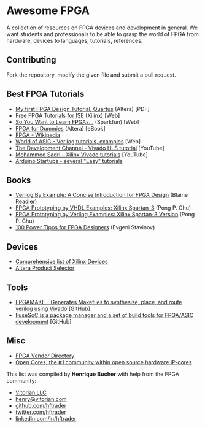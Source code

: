 # Awesome FPGA 

A collection of resources on FPGA devices and development in general. We want students and professionals to be able to grasp the world of FPGA from hardware, devices to languages, tutorials, references.

## Contributing

Fork the repository, modify the given file and submit a pull request.

## Best FPGA Tutorials

- [My first FPGA Design Tutorial, Quartus](https://www.altera.com/content/dam/altera-www/global/en_US/pdfs/literature/tt/tt_my_first_fpga.pdf) (Altera) [PDF]
- [Free FPGA Tutorials for ISE](http://www.xilinx.com/training/fpga-tutorials.htm) (Xilinx) [Web]
- [So You Want to Learn FPGAs...](https://www.sparkfun.com/news/1203) (Sparkfun) [Web]
- [FPGA for Dummies](http://design.altera.com/New2FPGAeBook) (Altera) [eBook]
- [FPGA - Wikipedia](https://en.wikipedia.org/wiki/Field-programmable_gate_array)
- [World of ASIC - Verilog tutorials, examples](http://www.asic-world.com/verilog/index.html) [Web]
- [The Development Channel - Vivado HLS tutorial](https://www.youtube.com/watch?v=kgae3Wzqngs) [YouTube]
- [Mohammed Sadri - Xilinx Vivado tutorials](https://www.youtube.com/user/mamsadegh2) [YouTube]
- [Arduino Startups - several "Easy" tutorials](https://www.youtube.com/channel/UCFJPdVHPZOYhSyxmX_C_Pew)

## Books

- [Verilog By Example: A Concise Introduction for FPGA Design](https://www.amazon.com/Verilog-Example-Concise-Introduction-Design/dp/0983497303) (Blaine Readler) 
- [FPGA Prototyping by VHDL Examples: Xilinx Spartan-3](https://www.amazon.com/FPGA-Prototyping-VHDL-Examples-Spartan-3/dp/0470185317) (Pong P. Chu)
- [FPGA Prototyping by Verilog Examples: Xilinx Spartan-3 Version](https://www.amazon.com/FPGA-Prototyping-Verilog-Examples-Spartan-3/dp/0470185325) (Pong P. Chu)
- [100 Power Tipos for FPGA Designers](https://www.amazon.com/100-Power-Tips-FPGA-Designers/dp/1461186293) (Evgeni Stavinov)

## Devices 
- [Comprehensive list of Xilinx Devices](http://www.xilinx.com/products/silicon-devices/fpga.html)
- [Altera Product Selector](https://www.altera.com/products/product-selector-guide/psg-selector.html)

## Tools
- [FPGAMAKE - Generates Makefiles to synthesize, place, and route verilog using Vivado](https://github.com/cambridgehackers/fpgamake) [GitHub]
- [FuseSoC is a package manager and a set of build tools for FPGA/ASIC development](https://github.com/olofk/fusesoc) [GitHub]

## Misc
- [FPGA Vendor Directory](http://www.fpgacentral.com/vendor/directory)
- [Open Cores, the #1 community within open source hardware IP-cores](http://opencores.org/) 

This list was compiled by **Henrique Bucher** with help from the FPGA community:

- [Vitorian LLC](vitorian.com/x1)
- [henry@vitorian.com](mailto:henry@vitorian.com)
- [github.com/hftrader](https://github.com/hftrader)
- [twitter.com/hftrader](https://twitter.com/hftrader)
- [linkedin.com/in/hftrader](https://www.linkedin.com/in/hftrader)
